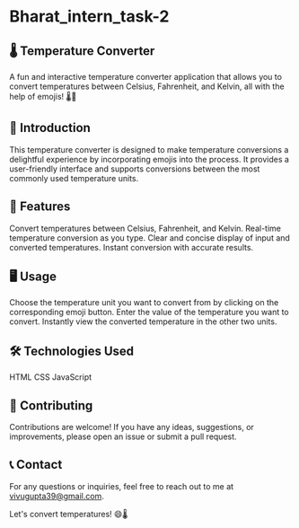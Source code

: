 # Bharat_intern_task-2
## 🌡️ Temperature Converter
A fun and interactive temperature converter application that allows you to convert temperatures between Celsius, Fahrenheit, and Kelvin, all with the help of emojis! 🌡️💪

## 📖 Introduction
This temperature converter is designed to make temperature conversions a delightful experience by incorporating emojis into the process. It provides a user-friendly interface and supports conversions between the most commonly used temperature units.

## 🚀 Features
Convert temperatures between Celsius, Fahrenheit, and Kelvin.
Real-time temperature conversion as you type.
Clear and concise display of input and converted temperatures.
Instant conversion with accurate results.

## 🖥️ Usage
Choose the temperature unit you want to convert from by clicking on the corresponding emoji button.
Enter the value of the temperature you want to convert.
Instantly view the converted temperature in the other two units.

## 🛠️ Technologies Used
HTML
CSS
JavaScript

## 🤝 Contributing
Contributions are welcome! If you have any ideas, suggestions, or improvements, please open an issue or submit a pull request.

## 📞 Contact
For any questions or inquiries, feel free to reach out to me at vivugupta39@gmail.com.

Let's convert temperatures! 😄🌡️
